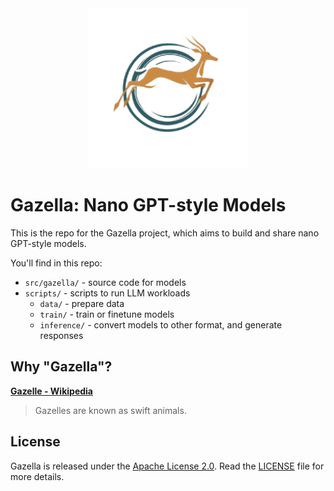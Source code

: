 <div align="center" width="100%">
<a href="https://github.com/psiace/gazella/" target="_blank"><img width="256" height="256" src="assets/logo.png" alt="Gazella"></a>
</div>

# Gazella: Nano GPT-style Models

This is the repo for the Gazella project, which aims to build and share nano GPT-style models.

You'll find in this repo:

- `src/gazella/` - source code for models
- `scripts/` - scripts to run LLM workloads
  - `data/` - prepare data
  - `train/` - train or finetune models
  - `inference/` - convert models to other format, and generate responses

## Why "Gazella"?

**[Gazelle - Wikipedia]**

> Gazelles are known as swift animals.

[gazelle - wikipedia]: https://en.wikipedia.org/wiki/Gazelle

## License

Gazella is released under the [Apache License 2.0](https://www.apache.org/licenses/LICENSE-2.0). Read the [LICENSE](./LICENSE) file for more details.
